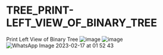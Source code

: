 # TREE_PRINT-LEFT_VIEW_OF_BINARY_TREE
Print Left View of Binary Tree
![image](https://user-images.githubusercontent.com/115396834/219465629-c2e8fdc5-14fb-428b-b6e1-8a892f9e28e3.png)
![image](https://user-images.githubusercontent.com/115396834/219465689-4bcb4364-8921-4261-b672-57e4ea459ee2.png)
![WhatsApp Image 2023-02-17 at 01 52 43](https://user-images.githubusercontent.com/115396834/219478601-496d6817-7941-4f42-a182-ce86b5eb2884.jpg)
